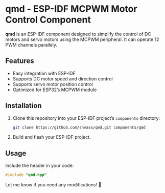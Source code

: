 # qmd - ESP-IDF MCPWM Motor Control Component

**qmd** is an ESP-IDF component designed to simplify the control of DC motors and servo motors using the MCPWM peripheral. It can operate 12 PWM channels parallely.

## Features

- Easy integration with ESP-IDF  
- Supports DC motor speed and direction control  
- Supports servo motor position control  
- Optimized for ESP32’s MCPWM module  

## Installation

1. Clone this repository into your ESP-IDF project’s `components` directory:
   ```sh
   git clone https://github.com/shvass/qmd.git components/qmd
   ```
2. Build and flash your ESP-IDF project.

## Usage

Include the header in your code:
```c
#include "qmd.hpp"
```

Let me know if you need any modifications! 🚀